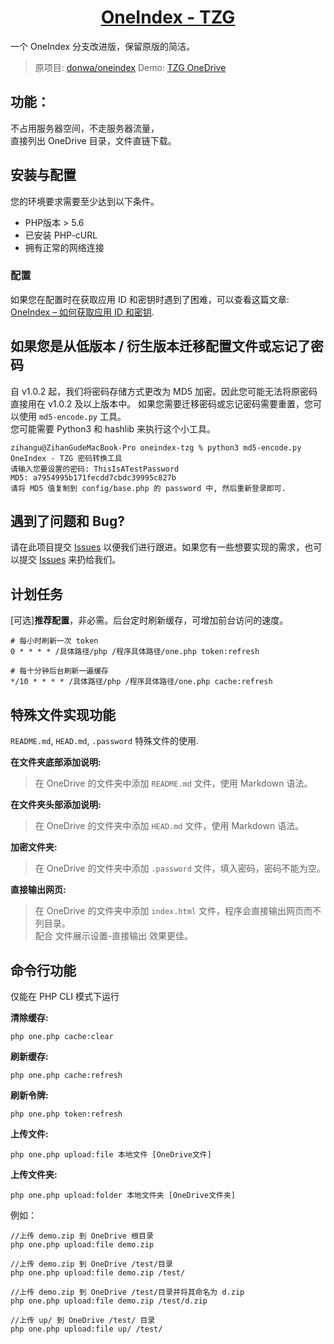 <h1 align="center"><a href="https://github.com/TheZihanGu/oneindex-tzg">OneIndex - TZG</a></h1>

一个 OneIndex 分支改进版，保留原版的简洁。
> 原项目: [donwa/oneindex](https://github.com/donwa/oneindex)
> Demo: [TZG OneDrive](https://tzg6.app)

## 功能：
不占用服务器空间，不走服务器流量，   
直接列出 OneDrive 目录，文件直链下载。  

## 安装与配置
您的环境要求需要至少达到以下条件。
* PHP版本 > 5.6
* 已安装 PHP-cURL
* 拥有正常的网络连接

### 配置
如果您在配置时在获取应用 ID 和密钥时遇到了困难，可以查看这篇文章: [OneIndex – 如何获取应用 ID 和密钥](https://zihangu.com/?p=718).

## 如果您是从低版本 / 衍生版本迁移配置文件或忘记了密码
自 v1.0.2 起，我们将密码存储方式更改为 MD5 加密。因此您可能无法将原密码直接用在 v1.0.2 及以上版本中。
如果您需要迁移密码或忘记密码需要重置，您可以使用 ```md5-encode.py``` 工具。   
您可能需要 Python3 和 hashlib 来执行这个小工具。
```
zihangu@ZihanGudeMacBook-Pro oneindex-tzg % python3 md5-encode.py 
OneIndex - TZG 密码转换工具
请输入您要设置的密码: ThisIsATestPassword
MD5: a7954995b171fecdd7cbdc39995c827b
请将 MD5 值复制到 config/base.php 的 password 中, 然后重新登录即可.
```

## 遇到了问题和 Bug?
请在此项目提交 [Issues](https://github.com/TheZihanGu/oneindex-tzg/issues) 以便我们进行跟进。如果您有一些想要实现的需求，也可以提交 [Issues](https://github.com/TheZihanGu/oneindex-tzg/issues) 来扔给我们。

## 计划任务  
[可选]**推荐配置**，非必需。后台定时刷新缓存，可增加前台访问的速度。  
```
# 每小时刷新一次 token
0 * * * * /具体路径/php /程序具体路径/one.php token:refresh

# 每十分钟后台刷新一遍缓存
*/10 * * * * /具体路径/php /程序具体路径/one.php cache:refresh
```

## 特殊文件实现功能  
```README.md```, ```HEAD.md```, ```.password``` 特殊文件的使用.

**在文件夹底部添加说明:**  
>在 OneDrive 的文件夹中添加 ```README.md``` 文件，使用 Markdown 语法。  

**在文件夹头部添加说明:**  
>在 OneDrive 的文件夹中添加 ```HEAD.md``` 文件，使用 Markdown 语法。  

**加密文件夹:**  
>在 OneDrive 的文件夹中添加 ```.password``` 文件，填入密码，密码不能为空。  

**直接输出网页:**  
>在 OneDrive 的文件夹中添加 ```index.html``` 文件，程序会直接输出网页而不列目录。  
>配合 文件展示设置-直接输出 效果更佳。  

## 命令行功能  
仅能在 PHP CLI 模式下运行  

**清除缓存:**  
```
php one.php cache:clear
```
**刷新缓存:**  
```
php one.php cache:refresh
```
**刷新令牌:**  
```
php one.php token:refresh
```
**上传文件:**  
```
php one.php upload:file 本地文件 [OneDrive文件]
```


**上传文件夹:**  
```
php one.php upload:folder 本地文件夹 [OneDrive文件夹]
```

例如：  
```
//上传 demo.zip 到 OneDrive 根目录  
php one.php upload:file demo.zip  

//上传 demo.zip 到 OneDrive /test/目录  
php one.php upload:file demo.zip /test/  

//上传 demo.zip 到 OneDrive /test/目录并将其命名为 d.zip  
php one.php upload:file demo.zip /test/d.zip  

//上传 up/ 到 OneDrive /test/ 目录  
php one.php upload:file up/ /test/
```
